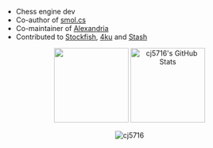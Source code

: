 - Chess engine dev
- Co-author of [smol.cs](https://github.com/GediminasMasaitis/Chess-Challenge-Submission/tree/submission)
- Co-maintainer of [Alexandria](https://github.com/PGG106/Alexandria)
- Contributed to [Stockfish](https://github.com/official-stockfish/Stockfish), [4ku](https://github.com/kz04px/4ku) and [Stash](https://github.com/mhouppin/stash-bot)

<p align="center">
    <img style="height: 150px" src="https://github-readme-stats.vercel.app/api?username=cj5716&show_icons=true&text_color=EB3232&icon_color=EB3232&title_color=EB3232&bg_color=00000000"> 
    <img style="height: 150px" src="https://streak-stats.demolab.com?user=cj5716&fire=EB3232" alt="cj5716's GitHub Stats">
</p>
<p align="center">
    <img src="https://komarev.com/ghpvc/?username=cj5716&label=Profile%20views&style=flat&color=EB3232" alt="cj5716" />
</p>
